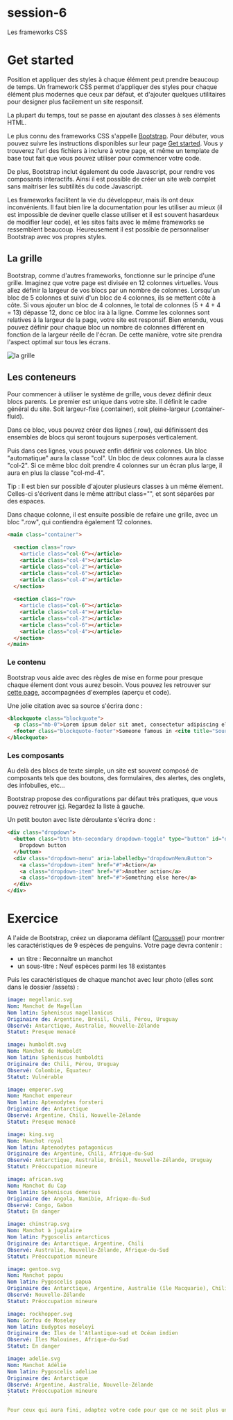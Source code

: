 # session-6

Les frameworks CSS

# Get started

Position et appliquer des styles à chaque élément peut prendre beaucoup de temps. Un framework CSS permet d'appliquer des styles pour chaque élément plus modernes que ceux par défaut, et d'ajouter quelques utilitaires pour designer plus facilement un site responsif.

La plupart du temps, tout se passe en ajoutant des classes à ses éléments HTML.

Le plus connu des frameworks CSS s'appelle [Bootstrap](https://getbootstrap.com/). Pour débuter, vous pouvez suivre les instructions disponibles sur leur page [Get started](https://getbootstrap.com/docs/4.0/getting-started/introduction/). Vous y trouverez l'url des fichiers à inclure à votre page, et même un template de base tout fait que vous pouvez utiliser pour commencer votre code.

De plus, Bootstrap inclut également du code Javascript, pour rendre vos composants interactifs. Ainsi il est possible de créer un site web complet sans maitriser les subtilités du code Javascript.

Les frameworks facilitent la vie du développeur, mais ils ont deux inconvénients. Il faut bien lire la documentation pour les utiliser au mieux (il est impossible de deviner quelle classe utiliser et il est souvent hasardeux de modifier leur code), et les sites faits avec le même frameworks se ressemblent beaucoup. Heureusement il est possible de personnaliser Bootstrap avec vos propres styles.

## La grille

Bootstrap, comme d'autres frameworks, fonctionne sur le principe d'une grille. Imaginez que votre page est divisée en 12 colonnes virtuelles. Vous allez définir la largeur de vos blocs par un nombre de colonnes. Lorsqu'un bloc de 5 colonnes et suivi d'un bloc de 4 colonnes, ils se mettent côte à côte. Si vous ajouter un bloc de 4 colonnes, le total de colonnes (5 + 4 + 4 = 13) dépasse 12, donc ce bloc ira à la ligne. Comme les colonnes sont relatives à la largeur de la page, votre site est responsif. Bien entendu, vous pouvez définir pour chaque bloc un nombre de colonnes différent en fonction de la largeur réelle de l'écran. De cette manière, votre site prendra l'aspect optimal sur tous les écrans.

![la grille](http://www.geeksforgeeks.org/wp-content/uploads/boot.png)

## Les conteneurs

Pour commencer à utiliser le système de grille, vous devez définir deux blocs parents. Le premier est unique dans votre site. Il définit le cadre général du site. Soit largeur-fixe (.container), soit pleine-largeur (.container-fluid).

Dans ce bloc, vous pouvez créer des lignes (.row), qui définissent des ensembles de blocs qui seront toujours superposés verticalement.

Puis dans ces lignes, vous pouvez enfin définir vos colonnes. Un bloc "automatique" aura la classe "col". Un bloc de deux colonnes aura la classe "col-2". Si ce même bloc doit prendre 4 colonnes sur un écran plus large, il aura en plus la classe "col-md-4".

Tip : Il est bien sur possible d'ajouter plusieurs classes à un même élement. Celles-ci s'écrivent dans le même attribut class="", et sont séparées par des espaces.

Dans chaque colonne, il est ensuite possible de refaire une grille, avec un bloc ".row", qui contiendra également 12 colonnes.

```html
<main class="container">
  
  <section class="row>
    <article class="col-6"></article>
    <article class="col-4"></article>
    <article class="col-2"></article>
    <article class="col-6"></article>
    <article class="col-4"></article>
  </section>
  
  <section class="row>
    <article class="col-6"></article>
    <article class="col-4"></article>
    <article class="col-2"></article>
    <article class="col-6"></article>
    <article class="col-4"></article>
  </section>
</main>
```

### Le contenu

Bootstrap vous aide avec des règles de mise en forme pour presque chaque élement dont vous aurez besoin. Vous pouvez les retrouver sur [cette page](https://getbootstrap.com/docs/4.0/content/reboot/), accompagnées d'exemples (aperçu et code).

Une jolie citation avec sa source s'écrira donc : 

```html
<blockquote class="blockquote">
  <p class="mb-0">Lorem ipsum dolor sit amet, consectetur adipiscing elit. Integer posuere erat a ante.</p>
  <footer class="blockquote-footer">Someone famous in <cite title="Source Title">Source Title</cite></footer>
</blockquote>
```

### Les composants

Au delà des blocs de texte simple, un site est souvent composé de composants tels que des boutons, des formulaires, des alertes, des onglets, des infobulles, etc...

Bootstrap propose des configurations par défaut très pratiques, que vous pouvez retrouver [ici](https://getbootstrap.com/docs/4.0/components/buttons/). Regardez la liste à gauche.

Un petit bouton avec liste déroulante s'écrira donc : 

```html
<div class="dropdown">
  <button class="btn btn-secondary dropdown-toggle" type="button" id="dropdownMenuButton" data-toggle="dropdown" aria-haspopup="true" aria-expanded="false">
    Dropdown button
  </button>
  <div class="dropdown-menu" aria-labelledby="dropdownMenuButton">
    <a class="dropdown-item" href="#">Action</a>
    <a class="dropdown-item" href="#">Another action</a>
    <a class="dropdown-item" href="#">Something else here</a>
  </div>
</div>
```
# Exercice

A l'aide de Bootstrap, créez un diaporama défilant ([Caroussel](https://getbootstrap.com/docs/4.0/components/carousel/)) pour montrer les caractéristiques de 9 espèces de penguins. Votre page devra contenir : 

- un titre : Reconnaitre un manchot
- un sous-titre : Neuf espèces parmi les 18 existantes

Puis les caractéristiques de chaque manchot avec leur photo (elles sont dans le dossier /assets) : 

```yaml
image: megellanic.svg
Nom: Manchot de Magellan
Nom latin: Spheniscus magellanicus
Originaire de: Argentine, Brésil, Chili, Pérou, Uruguay
Observé: Antarctique, Australie, Nouvelle-Zélande
Statut: Presque menacé

image: humboldt.svg
Nom: Manchot de Humboldt
Nom latin: Spheniscus humboldti
Originaire de: Chili, Pérou, Uruguay
Observé: Colombie, Équateur
Statut: Vulnérable

image: emperor.svg
Nom: Manchot empereur
Nom latin: Aptenodytes forsteri
Originaire de: Antarctique
Observé: Argentine, Chili, Nouvelle-Zélande
Statut: Presque menacé

image: king.svg
Nom: Manchot royal
Nom latin: Aptenodytes patagonicus
Originaire de: Argentine, Chili, Afrique-du-Sud
Observé: Antarctique, Australie, Brésil, Nouvelle-Zélande, Uruguay
Statut: Préoccupation mineure

image: african.svg
Nom: Manchot du Cap
Nom latin: Spheniscus demersus
Originaire de: Angola, Namibie, Afrique-du-Sud
Observé: Congo, Gabon
Statut: En danger

image: chinstrap.svg
Nom: Manchot à jugulaire
Nom latin: Pygoscelis antarcticus
Originaire de: Antarctique, Argentine, Chili
Observé: Australie, Nouvelle-Zélande, Afrique-du-Sud
Statut: Préoccupation mineure

image: gentoo.svg
Nom: Manchot papou
Nom latin: Pygoscelis papua
Originaire de: Antarctique, Argentine, Australie (île Macquarie), Chili
Observé: Nouvelle-Zélande
Statut: Préoccupation mineure

image: rockhopper.svg
Nom: Gorfou de Moseley
Nom latin: Eudyptes moseleyi
Originaire de: Îles de l'Atlantique-sud et Océan indien
Observé: Îles Malouines, Afrique-du-Sud
Statut: En danger

image: adelie.svg
Nom: Manchot Adélie
Nom latin: Pygoscelis adeliae
Originaire de: Antarctique
Observé: Argentine, Australie, Nouvelle-Zélande
Statut: Préoccupation mineure
`

Pour ceux qui aura fini, adaptez votre code pour que ce ne soit plus un caroussel, mais [un système d'onglets verticaux](https://getbootstrap.com/docs/4.0/components/navs/#javascript-behavior)
